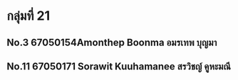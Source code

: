 # กลุ่มที่ 21
## No.3 67050154Amonthep Boonma อมรเทพ บุญมา
## No.11 67050171 Sorawit Kuuhamanee สรวิชญ์ คูหะมณี
